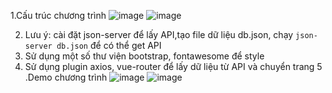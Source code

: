 1.Cấu trúc chương trình
![image](https://user-images.githubusercontent.com/70272965/128509311-552c6710-e88a-4b49-8197-aeeab6786a19.png)
![image](https://user-images.githubusercontent.com/70272965/128509377-43a5c0c9-390c-45e8-b491-351c4ec15deb.png)

2. Lưu ý: cài đặt json-server để lấy API,tạo file dữ liệu db.json, chạy `json-server db.json` để có thể get API 
3. Sử dụng một số thư viện bootstrap, fontawesome để style
4. Sử dụng plugin axios, vue-router để lấy dữ liệu từ API và chuyển trang
5 .Demo chương trình
![image](https://user-images.githubusercontent.com/70272965/128510151-33aa1502-dced-418d-a146-5647bc0769c6.png)
![image](https://user-images.githubusercontent.com/70272965/128510192-20ffce10-7cc9-4f9b-8c08-8b2cf5c71ce5.png)

